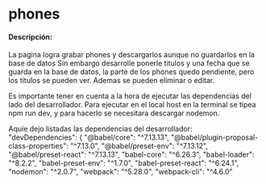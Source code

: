 # phones
#### Descripción:
La pagina logra grabar phones y descargarlos aunque no guardarlos en la base de datos
Sin embargo desarrolle ponerle titulos y una fecha que se guarda en la base de datos, la parte de los phones quedo pendiente, pero los titulos se pueden ver.
Ademas se pueden eliminar o editar.

Es importante tener en cuenta a la hora de ejecutar las dependencias del lado del desarrollador.
Para ejecutar en el local host en la terminal se tipea npm run dev, y para hacerlo se necesitara descargar nodemon.
 
 Aquíe dejo listadas las dependencias del desarrollador:
 "devDependencies": {
    "@babel/core": "^7.13.13",
    "@babel/plugin-proposal-class-properties": "^7.13.0",
    "@babel/preset-env": "^7.13.12",
    "@babel/preset-react": "^7.13.13",
    "babel-core": "^6.26.3",
    "babel-loader": "^8.2.2",
    "babel-preset-env": "^1.7.0",
    "babel-preset-react": "^6.24.1",
    "nodemon": "^2.0.7",
    "webpack": "^5.28.0",
    "webpack-cli": "^4.6.0"

